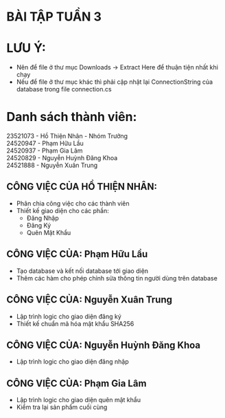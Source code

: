 # BÀI TẬP TUẦN 3 <br>
# LƯU Ý: <br>
- Nên để file ở thư mục Downloads -> Extract Here để thuận tiện nhất khi chạy <br>
- Nếu để file ở thư mục khác thì phải cập nhật lại ConnectionString của database trong file connection.cs <br>
# Danh sách thành viên: <br>
23521073 - Hồ Thiện Nhân - Nhóm Trưởng <br>
24520947 - Phạm Hữu Lầu <br>
24520937 - Phạm Gia Lâm <br>
24520829 - Nguyễn Huỳnh Đăng Khoa <br>
24521888 - Nguyễn Xuân Trung <br>
## CÔNG VIỆC CỦA HỒ THIỆN NHÂN: <br>
- Phân chia công việc cho các thành viên <br>
- Thiết kế giao diện cho các phần: <br>
  - Đăng Nhập <br>
  - Đăng Ký <br>
  - Quên Mật Khẩu <br>
## CÔNG VIỆC CỦA: Phạm Hữu Lầu <br>
- Tạo database và kết nối database tới giao diện <br>
- Thêm các hàm cho phép chỉnh sửa thông tin người dùng trên database <br>
## CÔNG VIỆC CỦA: Nguyễn Xuân Trung
- Lập trình logic cho giao diện đăng ký <br>
- Thiết kế chuẩn mã hóa mật khẩu SHA256 <br>
## CÔNG VIỆC CỦA: Nguyễn Huỳnh Đăng Khoa <br>
- Lập trình logic cho giao diện đăng nhập <br>
## CÔNG VIỆC CỦA: Phạm Gia Lâm <br>
- Lập trình logic cho giao diện quên mật khẩu <br>
- Kiểm tra lại sản phẩm cuối cùng 



